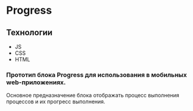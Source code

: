 # Progress

## Технологии

- JS
- CSS
- HTML

### Прототип блока Progress для использования в мобильных web-приложениях.

Основное предназначение блока отображать процесс выполнения процессов и их прогресс
выполнения.
